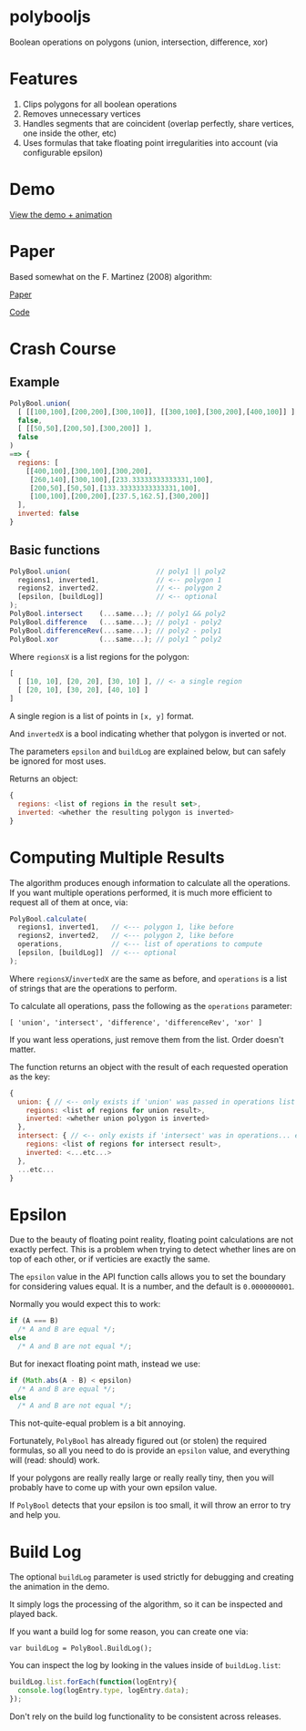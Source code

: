 # polybooljs

Boolean operations on polygons (union, intersection, difference, xor)

# Features

1. Clips polygons for all boolean operations
2. Removes unnecessary vertices
3. Handles segments that are coincident (overlap perfectly, share vertices, one inside the other, etc)
4. Uses formulas that take floating point irregularities into account (via configurable epsilon)

# Demo

[View the demo + animation](https://rawgit.com/voidqk/polybooljs/master/dist/demo.html)

# Paper

Based somewhat on the F. Martinez (2008) algorithm:

[Paper](http://www.cs.ucr.edu/~vbz/cs230papers/martinez_boolean.pdf)

[Code](https://github.com/akavel/martinez-src)

# Crash Course

## Example

```javascript
PolyBool.union(
  [ [[100,100],[200,200],[300,100]], [[300,100],[300,200],[400,100]] ],
  false,
  [ [[50,50],[200,50],[300,200]] ],
  false
)
==> {
  regions: [
    [[400,100],[300,100],[300,200],
     [260,140],[300,100],[233.33333333333331,100],
     [200,50],[50,50],[133.33333333333331,100],
     [100,100],[200,200],[237.5,162.5],[300,200]]
  ],
  inverted: false
}
```

## Basic functions

```javascript
PolyBool.union(                     // poly1 || poly2
  regions1, inverted1,              // <-- polygon 1
  regions2, inverted2,              // <-- polygon 2
  [epsilon, [buildLog]]             // <-- optional
);
PolyBool.intersect    (...same...); // poly1 && poly2
PolyBool.difference   (...same...); // poly1 - poly2
PolyBool.differenceRev(...same...); // poly2 - poly1
PolyBool.xor          (...same...); // poly1 ^ poly2
```

Where `regionsX` is a list regions for the polygon:

```javascript
[
  [ [10, 10], [20, 20], [30, 10] ], // <- a single region
  [ [20, 10], [30, 20], [40, 10] ]
]
```

A single region is a list of points in `[x, y]` format.

And `invertedX` is a bool indicating whether that polygon is inverted or not.

The parameters `epsilon` and `buildLog` are explained below, but can safely be ignored for most uses.

Returns an object:

```javascript
{
  regions: <list of regions in the result set>,
  inverted: <whether the resulting polygon is inverted>
}
```

# Computing Multiple Results

The algorithm produces enough information to calculate all the operations.  If you want multiple operations performed, it is much more efficient to request all of them at once, via:

```javascript
PolyBool.calculate(
  regions1, inverted1,   // <--- polygon 1, like before
  regions2, inverted2,   // <--- polygon 2, like before
  operations,            // <--- list of operations to compute
  [epsilon, [buildLog]]  // <--- optional
);
```

Where `regionsX`/`invertedX` are the same as before, and `operations` is a list of strings that are the operations to perform.

To calculate all operations, pass the following as the `operations` parameter:

`[ 'union', 'intersect', 'difference', 'differenceRev', 'xor' ]`

If you want less operations, just remove them from the list.  Order doesn't matter.

The function returns an object with the result of each requested operation as the key:

```javascript
{
  union: { // <-- only exists if 'union' was passed in operations list
    regions: <list of regions for union result>,
    inverted: <whether union polygon is inverted>
  },
  intersect: { // <-- only exists if 'intersect' was in operations... etc
    regions: <list of regions for intersect result>,
    inverted: <...etc...>
  },
  ...etc...
}
```

# Epsilon

Due to the beauty of floating point reality, floating point calculations are not exactly perfect.  This is a problem when trying to detect whether lines are on top of each other, or if verticies are exactly the same.

The `epsilon` value in the API function calls allows you to set the boundary for considering values equal.  It is a number, and the default is `0.0000000001`.

Normally you would expect this to work:

```javascript
if (A === B)
  /* A and B are equal */;
else
  /* A and B are not equal */;
```

But for inexact floating point math, instead we use:

```javascript
if (Math.abs(A - B) < epsilon)
  /* A and B are equal */;
else
  /* A and B are not equal */;
```

This not-quite-equal problem is a bit annoying.

Fortunately, `PolyBool` has already figured out (or stolen) the required formulas, so all you need to do is provide an `epsilon` value, and everything will (read: should) work.

If your polygons are really really large or really really tiny, then you will probably have to come up with your own epsilon value.

If `PolyBool` detects that your epsilon is too small, it will throw an error to try and help you.

# Build Log

The optional `buildLog` parameter is used strictly for debugging and creating the animation in the demo.

It simply logs the processing of the algorithm, so it can be inspected and played back.

If you want a build log for some reason, you can create one via:

`var buildLog = PolyBool.BuildLog();`

You can inspect the log by looking in the values inside of `buildLog.list`:

```javascript
buildLog.list.forEach(function(logEntry){
  console.log(logEntry.type, logEntry.data);
});
```

Don't rely on the build log functionality to be consistent across releases.
